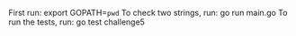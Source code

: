 First run: export GOPATH=`pwd`
To check two strings, run: go run main.go <string1> <string2>
To run the tests, run: go test challenge5
